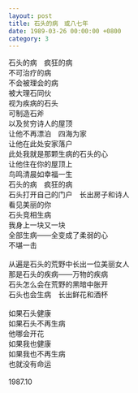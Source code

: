 ```yaml
---
layout: post
title: 石头的病　或八七年
date: 1989-03-26 00:00:00 +0800
category: 3
---
```


石头的病　疯狂的病<br>
不可治疗的病<br>
不会被理会的病<br>
被大理石同伙<br>
视为疾病的石头<br>
可制造石斧<br>
以及贫穷诗人的屋顶<br>
让他不再漂泊　四海为家<br>
让他在此处安家落户<br>
此处我就是那颗生病的石头的心<br>
让他住在你的屋顶上<br>
鸟鸣清晨如幸福一生<br>
石头的病　疯狂的病<br>
石头打开自己的门户　长出房子和诗人<br>
看见美丽的你<br>
石头竞相生病<br>
我身上一块又一块<br>
全部生病——全变成了柔弱的心<br>
不堪一击<br>
<br>
从遍是石头的荒野中长出一位美丽女人<br>
那是石头的疾病——万物的疾病<br>
石头怎么会在荒野的黑暗中胀开<br>
石头也会生病　长出鲜花和酒杯<br>
<br>
如果石头健康<br>
如果石头不再生病<br>
他哪会开花<br>
如果我也健康<br>
如果我也不再生病<br>
也就没有命运<br>
<br>
1987.10